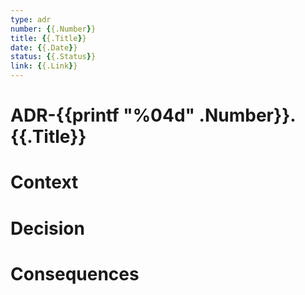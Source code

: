 ```yaml
---
type: adr
number: {{.Number}}
title: {{.Title}}
date: {{.Date}}
status: {{.Status}}
link: {{.Link}}
---
```

# ADR-{{printf "%04d" .Number}}. {{.Title}}

# Context

# Decision

# Consequences


